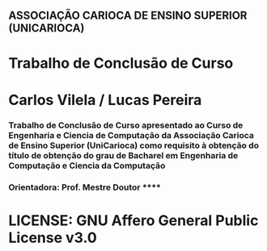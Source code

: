 ## ASSOCIAÇÃO CARIOCA DE ENSINO SUPERIOR (UNICARIOCA)
# Trabalho de Conclusão de Curso

# Carlos Vilela / Lucas Pereira


### Trabalho de Conclusão de Curso apresentado ao Curso de Engenharia e Ciencia de Computação da Associação Carioca de Ensino Superior (UniCarioca) como requisito à obtenção do título de obtenção do grau de Bacharel em Engenharia de Computação e Ciencia da Computação

### Orientadora: Prof. Mestre Doutor  ****
# LICENSE: GNU Affero General Public License v3.0

